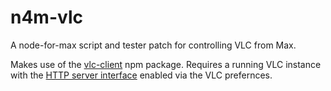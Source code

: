 # n4m-vlc
 
A node-for-max script and tester patch for controlling VLC from Max.

Makes use of the [vlc-client](https://www.npmjs.com/package/vlc-client) npm package. Requires a running VLC instance with the [HTTP server interface](https://wiki.videolan.org/Documentation:Modules/http_intf/#VLC_2.0.0_and_later) enabled via the VLC prefernces.
